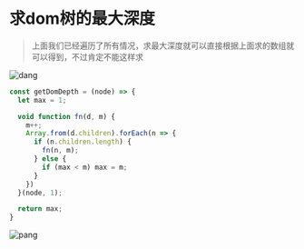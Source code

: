 # 求dom树的最大深度

> 上面我们已经遍历了所有情况，求最大深度就可以直接根据上面求的数组就可以得到，不过肯定不能这样求

![dang](https://github.com/shiyangzhaoa/easy-tips/blob/master/img/dom_max_depth.png)

```js
const getDomDepth = (node) => {
  let max = 1;

  void function fn(d, m) {
    m++;
    Array.from(d.children).forEach(n => {
      if (n.children.length) {
        fn(n, m);
      } else {
        if (max < m) max = m;
      }
    })
  }(node, 1);

  return max;
}
```

![pang](https://github.com/shiyangzhaoa/easy-tips/blob/master/img/get_dom_max_depth.png)